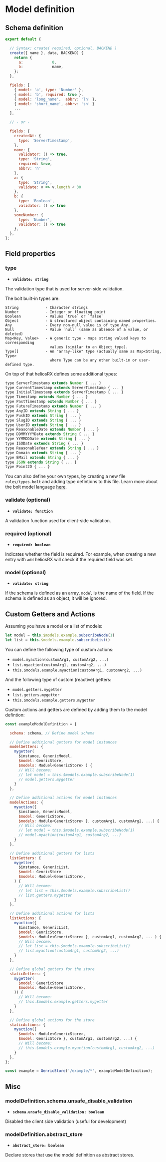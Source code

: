 # Model definition

## Schema definition

```js
export default {

  // Syntax: create( required, optional, BACKEND )
  create({ name }, data, BACKEND) {
    return {
      a:             0,
      b:             name,
    };
  },

  fields: [
    { model: 'a', type: 'Number' },
    { model: 'b', required: true },
    { model: 'long_name',  abbrv: 'ln' },
    { model: 'short_name', abbrv: 'sn' }
    ...
  ],

  // - or -

  fields: {
    createdAt: {
      type: 'ServerTimestamp',
    },
    name: {
      validator: () => true,
      type: 'String',
      required: true,
      abbrv: 'n'
    },
    a: {
      type: 'String',
      validate: v => v.length < 30
    },
    b: {
      type: 'Boolean',
      validator: () => true
    },
    someNumber: {
      type: 'Number',
      validator: () => true
    },
  },
};
```

## Field properties

### type

- **`validate: string`**

The validation type that is used for server-side validation.

The bolt built-in types are:

```
String            - Character strings
Number            - Integer or floating point
Boolean           - Values `true` or `false`
Object            - A structured object containing named properties.
Any               - Every non-null value is of type Any.
Null              - Value `null` (same as absence of a value, or deleted)
Map<Key, Value>   - A generic type - maps string valued keys to corresponding
                    values (similar to an Object type).
Type[]            - An "array-like" type (actually same as Map<String, Type>
                    where Type can be any other built-in or user-defined type.
```

On top of that heliosRX defines some additional types:

```javascript
type ServerTimestamp extends Number { ... }
type CurrentTimestamp extends ServerTimestamp { ... }
type InitialTimestamp extends ServerTimestamp { ... }
type Timestamp extends Number { ... }
type PastTimestamp extends Number { ... }
type FutureTimestamp extends Number { ... }
type AnyID extends String { ... }
type PushID extends String { ... }
type SlugID extends String { ... }
type UserID extends String { ... }
type ReasonableDate extends Number { ... }
type DDMMYYYYDate extends String { ... }
type YYMMDDDate extends String { ... }
type ISODate extends String { ... }
type ReasonableYear extends String { ... }
type Domain extends String { ... }
type EMail extends String { ... }
type JSON extends String { ... }
type Point2D { ... }
```

You can also define your own types, by creating a new file `rules/types.bolt`
and adding type defintions to this file. Learn more about the bolt model language
[here](https://github.com/FirebaseExtended/bolt/blob/master/docs/language.md).

### validate (optional)

- **`validate: function`**

A validation function used for client-side validation.

### required (optional)

- **`required: boolean`**

Indicates whether the field is required. For example, when creating a new
entry with `add` heliosRX will check if the required field was set.

### model (optional)

- **`validate: string`**

If the schema is defined as an array, `model` is the name of the field.
If the schema is defined as an object, it will be ignored.

## Custom Getters and Actions

Assuming you have a model or a list of models:

```js
let model = this.$models.example.subscribeNode(1)
let list = this.$models.example.subscribeList()
```

You can define the following type of custom actions:

- `model.myaction(customArg1, customArg2, ...)`
- `list.myaction(customArg1, customArg2, ...)`
- `this.$models.example.myaction(customArg1, customArg2, ...)`

And the following type of custom (reactive) getters:

- `model.getters.mygetter`
- `list.getters.mygetter`
- `this.$models.example.getters.mygetter`

Custom actions and getters are defined by adding them to the model defintion:

```js
const exampleModelDefinition = {

  schema: schema, // Define model schema

  // Define additional getters for model instances
  modelGetters: {
    mygetter(
      $instance, GenericModel,
      $model: GenricStore,
      $models: Moduel<GenericStore> ) {
      // Will become:
      // let model = this.$models.example.subscribeNode(1)
      // model.getters.mygetter
    }
  },

  // Define additional actions for model instances
  modelActions: {
    myaction({
      $instance, GenericModel,
      $model: GenericStore,
      $models: Module<GenericStore> }, customArg1, customArg2, ...) {
      // Will become:
      // let model = this.$models.example.subscribeNode(1)
      // model.myaction(customArg1, customArg2, ...)
    }
  },

  // Define additional getters for lists
  listGetters: {
    mygetter(
      $instance, GenericList,
      $model: GenricStore
      $models: Moduel<GenericStore>,
    ) {
      // Will become:
      // let list = this.$models.example.subscribeList()
      // list.getters.mygetter
    }
  },

  // Define additional actions for lists
  listActions: {
    myaction({
      $instance, GenericList,
      $model: GenricStore,
      $models: Module<GenericStore> }, customArg1, customArg2, ... ) {
      // Will become:
      // let list = this.$models.example.subscribeList()
      // list.myaction(customArg1, customArg2, ...)
    }
  },

  // Define global getters for the store
  staticGetters: {
    mygetter(
      $model: GenericStore
      $models: Module<GenericStore>,
    )) {
      // Will become:
      // this.$models.example.getters.mygetter
    }
  },

  // Define global actions for the store
  staticActions: {
    myaction({
      $models: Module<GenericStore>,
      $model: GenricStore }, customArg1, customArg2, ...) {
      // Will become:
      // this.$models.example.myaction(customArg1, customArg2, ...)
    }
  },
};

const example = GenricStore('/example/*', exampleModelDefinition);
```


## Misc


### modelDefinition.schema.unsafe_disable_validation

- **`schema.unsafe_disable_validation: boolean`**

Disabled the client side validation (useful for development)


### modelDefinition.abstract_store

- **`abstract_store: boolean`**

Declare stores that use the model definition as abstract stores.
